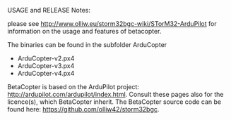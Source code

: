 USAGE and RELEASE Notes:

please see http://www.olliw.eu/storm32bgc-wiki/STorM32-ArduPilot for information on the usage and features of betacopter.

The binaries can be found in the subfolder ArduCopter
- ArduCopter-v2.px4
- ArduCopter-v3.px4
- ArduCopter-v4.px4

BetaCopter is based on the ArduPilot project: http://ardupilot.com/ardupilot/index.html. 
Consult these pages also for the licence(s), which BetaCopter inherit.
The BetaCopter source code can be found here: https://github.com/olliw42/storm32bgc.
